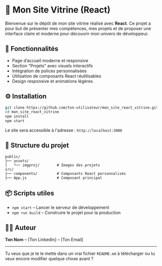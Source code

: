 
# 💼 Mon Site Vitrine (React)

Bienvenue sur le dépôt de mon site vitrine réalisé avec **React**. Ce projet a pour but de présenter mes compétences, mes projets et de proposer une interface claire et moderne pour découvrir mon univers de développeur.

## 🚀 Fonctionnalités

- Page d’accueil moderne et responsive
- Section "Projets" avec visuels interactifs
- Intégration de polices personnalisées
- Utilisation de composants React réutilisables
- Design responsive et animations légères

## ⚙️ Installation

```bash
git clone https://github.com/ton-utilisateur/mon_site_react_vitrine.git
cd mon_site_react_vitrine
npm install
npm start
```

Le site sera accessible à l'adresse : `http://localhost:3000`

## 📁 Structure du projet

```
public/
├── assets/
│   └── imgproj/        # Images des projets
src/
├── components/         # Composants React personnalisés
├── App.js              # Composant principal
```

## 📦 Scripts utiles

- `npm start` – Lancer le serveur de développement
- `npm run build` – Construire le projet pour la production

## 🙋‍♂️ Auteur

**Ton Nom** – [Ton LinkedIn] – [Ton Email]

---

Tu veux que je te le mette dans un vrai fichier `README.md` à télécharger ou tu veux encore modifier quelque chose avant ?
